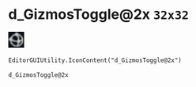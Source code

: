 # d_GizmosToggle@2x `32x32`
<img src="/img/d_GizmosToggle.png" width=32 height=32>

``` CSharp
EditorGUIUtility.IconContent("d_GizmosToggle@2x")
```
```
d_GizmosToggle@2x
```
